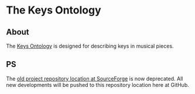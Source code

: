 The Keys Ontology
=================

About
-----

The [Keys Ontology](http://purl.org/NET/c4dm/keys.owl#) is designed for describing keys in musical pieces.

PS
--

The [old project repository location at SourceForge](http://motools.svn.sourceforge.net/viewvc/motools/keys/) is now deprecated. All new developments will be pushed to this repository location here at GitHub.


